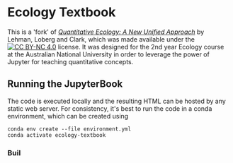 # Ecology Textbook

This is a 'fork' of [*Quantitative Ecology: A New Unified Approach*](http://hdl.handle.net/11299/204551) by Lehman, Loberg and Clark, which was made available under the [![CC BY-NC 4.0](https://img.shields.io/badge/CC%20BY--NC%204.0-lightgrey.svg)](https://creativecommons.org/licenses/by-nc/4.0/) license. It was designed for the 2nd year Ecology course at the Australian National University in order to leverage the power of Jupyter for teaching quantitative concepts.


## Running the JupyterBook

The code is executed locally and the resulting HTML can be hosted by any static web server. For consistency, it's best to run the code in a conda environment, which can be created using 
```
conda env create --file environment.yml
conda activate ecology-textbook
```

### Buil